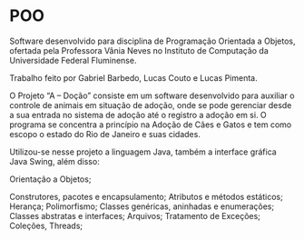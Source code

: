 # POO
Software desenvolvido para disciplina de Programação Orientada a Objetos, ofertada pela Professora Vânia Neves no Instituto de Computação da Universidade Federal Fluminense.

Trabalho feito por Gabriel Barbedo, Lucas Couto e Lucas Pimenta. 

O Projeto “A – Doção” consiste em um software desenvolvido para auxiliar o controle de animais em situação de adoção, onde se pode gerenciar desde a sua entrada no sistema de adoção até o registro a adoção em si.
O programa se concentra a princípio na Adoção de Cães e Gatos e tem como escopo o estado do Rio de Janeiro e suas cidades.

Utilizou-se nesse projeto a linguagem Java, também a interface gráfica Java Swing, além disso:

Orientação a Objetos;

Construtores, pacotes e encapsulamento;
Atributos e métodos estáticos;
Herança;
Polimorfismo;
Classes genéricas, aninhadas e enumerações;
Classes abstratas e interfaces;
Arquivos;
Tratamento de Exceções;
Coleções, Threads;

